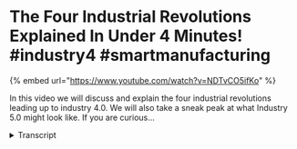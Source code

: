 # The Four Industrial Revolutions Explained In Under 4 Minutes! #industry4 #smartmanufacturing
{% embed url="https://www.youtube.com/watch?v=NDTvCO5ifKo" %}



In this video we will discuss and explain the four industrial revolutions leading up to industry 4.0. We will also take a sneak peak at what Industry 5.0 might look like. If you are curious...
<details>
<summary>Transcript</summary>In this video we will discuss and explain the four industrial revolutions leading up to industry 4.0. We will also take a sneak peak at what Industry 5.0 might look like. If you are curious...
industry 4.0 is transforming the way we

work and live and today we're going to

take a trip down memory lane to

understand how we got here

in this video we're going to explore the

four industrial revolutions that led to

Industry 4.0 and will also take a sneak

peek at industry 5.0 buckle up and get

ready to go on a journey through time

okay here we go

the first Industrial Revolution

1760-1840.

let's start with the very beginning of

it all

in the late 18th century the first

Industrial Revolution began in Britain

with the invention of the steam engine

and the mechanization of textiles the

manufacturing industry was transformed

forever work that once took days now

took only hours

this new era of production led to the

creation of new jobs and a boost to

economic growth

the Second Industrial Revolution

1870-1914

fast forward a few decades and the

Second Industrial Revolution had begun

this Revolution was characterized by the

rise of electricity and the invention of

the internal combustion engine these

advancements led to mass production and

the creation of consumer goods on a

large scale

the assembly line invented by Henry Ford

was also a product of this revolution

with it the manufacturing process became

more efficient than ever before

the third Industrial Revolution

1969-2000.

Now we move into the age of computers

and digital technology

the third industrial revolution saw the

automation of manufacturing processes in

the creation of new Industries such as

software and I.T

with computers and machines doing more

work productivity soared but so did the

concerns of job losses like with the

previous revolutions workers had to

adapt and upskill to remain relevant

and now we come to the present day

industry 4.0

this latest stage of the Industrial

Revolution is characterized by the

integration of physical and digital

Technologies the internet of things iot

and artificial intelligence AI are

transforming the manufacturing industry

and Beyond

machines can communicate with each other

and decision making has become

increasingly data driven this opens up a

whole new world of possibilities from

smarter and more efficient manufacturing

processes to self-driving cars and smart

cities

but what comes next

the next stage of the Industrial

Revolution is already being discussed

and it's called industry 5.0

unlike the previous stages which focused

mainly on efficiency and automation

industry 5.0 is expected to focus on the

human aspect of work it aims to create a

more collaborative and creative work

environment by combining the power of

machines with the creativity and

problem-solving skills of humans

this is expected to lead to the creation

of new jobs that require skills such as

creativity critical thinking and social

intelligence

and there you have it the four

industrial revolutions that led us to

Industry 4.0 and a sneak peek at

industry 5.0

by understanding our past and looking to

the future we can appreciate the

significance of Industry 4.0 and prepare

ourselves for the changes that are

coming

as we continue on this journey we must

stay informed and be ready to adapt to

The Changing Times

thanks for watching and don't forget to

hit that subscribe button to stay up to

date with the latest trends and

developments in the world of technology

XM Pro the world's only no code digital

twin composition platform

foreign

[Music]
</details>